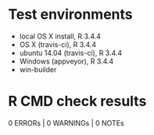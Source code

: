 # Test environments

- local OS X install, R 3.4.4
- OS X (travis-ci), R 3.4.4
- ubuntu 14.04 (travis-ci), R 3.4.4
- Windows (appveyor), R 3.4.4
- win-builder

# R CMD check results

0 ERRORs | 0 WARNINGs | 0 NOTEs
